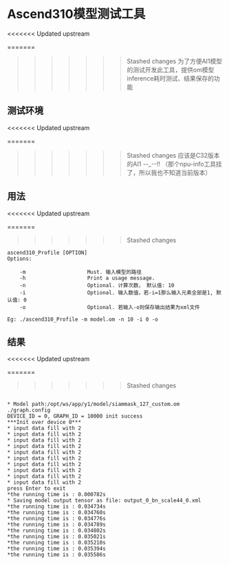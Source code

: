 # Ascend310模型测试工具

<<<<<<< Updated upstream

=======
>>>>>>> Stashed changes
为了方便AI1模型的测试开发此工具，提供om模型inference耗时测试、结果保存的功能

## 测试环境

<<<<<<< Updated upstream

=======
>>>>>>> Stashed changes
应该是C32版本的AI1 --_--!!  （那个npu-info工具挂了，所以我也不知道当前版本）

## 用法

<<<<<<< Updated upstream

=======
>>>>>>> Stashed changes
```shell
ascend310_Profile [OPTION]
Options:

    -m                    Must. 输入模型的路径
    -h                    Print a usage message.
    -n                    Optional. 计算次数， 默认值: 10
    -i                    Optional. 输入数值，若-i=1那么输入元素全部是1, 默认值: 0
    -o                    Optional. 若输入-o则保存输出结果为xml文件

Eg: ./ascend310_Profile -m model.om -n 10 -i 0 -o

```



## 结果

<<<<<<< Updated upstream

=======
>>>>>>> Stashed changes
```shell

* Model path:/opt/ws/app/y1/model/siammask_127_custom.om
./graph.config
DEVICE_ID = 0, GRAPH_ID = 10000 init success
***Init over device 0***
* input data fill with 2
* input data fill with 2
* input data fill with 2
* input data fill with 2
* input data fill with 2
* input data fill with 2
* input data fill with 2
* input data fill with 2
* input data fill with 2
* input data fill with 2
press Enter to exit
*the running time is : 0.000782s
* Saving model output tensor as file: output_0_bn_scale44_0.xml
*the running time is : 0.034734s
*the running time is : 0.034760s
*the running time is : 0.034776s
*the running time is : 0.034789s
*the running time is : 0.034802s
*the running time is : 0.035021s
*the running time is : 0.035210s
*the running time is : 0.035394s
*the running time is : 0.035586s
```

